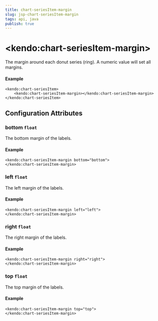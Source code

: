```yaml
---
title: chart-seriesItem-margin
slug: jsp-chart-seriesItem-margin
tags: api, java
publish: true
---
```


# \<kendo:chart-seriesItem-margin\>

The margin around each donut series (ring). A numeric value will set all margins.

#### Example
    <kendo:chart-seriesItem>
        <kendo:chart-seriesItem-margin></kendo:chart-seriesItem-margin>
    </kendo:chart-seriesItem>

## Configuration Attributes

### bottom `float`

The bottom margin of the labels.

#### Example
    <kendo:chart-seriesItem-margin bottom="bottom">
    </kendo:chart-seriesItem-margin>

### left `float`

The left margin of the labels.

#### Example
    <kendo:chart-seriesItem-margin left="left">
    </kendo:chart-seriesItem-margin>

### right `float`

The right margin of the labels.

#### Example
    <kendo:chart-seriesItem-margin right="right">
    </kendo:chart-seriesItem-margin>

### top `float`

The top margin of the labels.

#### Example
    <kendo:chart-seriesItem-margin top="top">
    </kendo:chart-seriesItem-margin>

